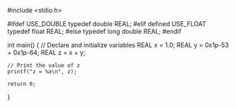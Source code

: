 

#include <stdio.h>

#ifdef USE_DOUBLE
    typedef double REAL;
#elif defined USE_FLOAT
    typedef float REAL;
#else
    typedef long double REAL;
#endif

int main() {
    // Declare and initialize variables
    REAL x = 1.0;
    REAL y = 0x1p-53 + 0x1p-64;
    REAL z = x + y;

    // Print the value of z
    printf("z = %a\n", z);

    return 0;
}
